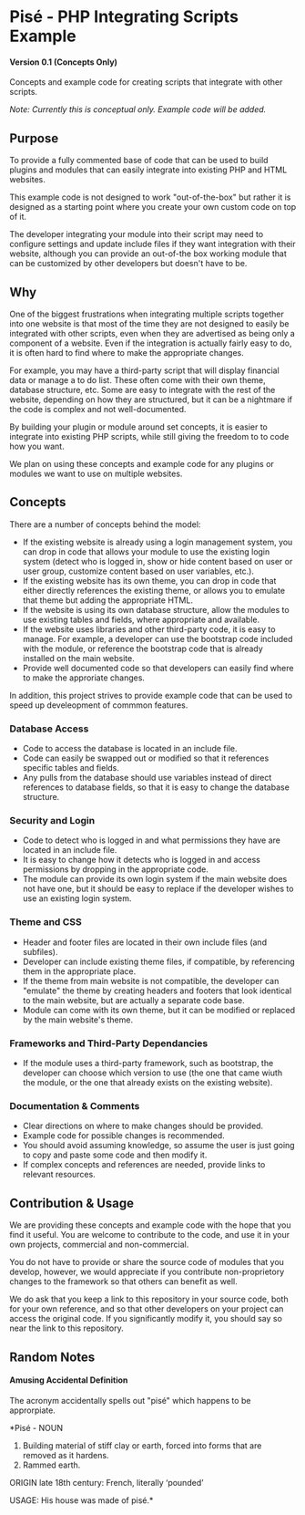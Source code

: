 
# Pis&eacute; - PHP Integrating Scripts Example

#### Version 0.1 (Concepts Only)

Concepts and example code for creating scripts that integrate with other scripts.

*Note: Currently this is conceptual only. Example code will be added.*

## Purpose

To provide a fully commented base of code that can be used to build plugins and modules that can easily integrate into existing PHP and HTML websites.

This example code is not designed to work "out-of-the-box" but rather it is designed as a starting point where you create your own custom code on top of it. 

The developer integrating your module into their script may need to configure settings and update include files if they want integration with their website, although you can provide an out-of-the box working module that can be customized by other developers but doesn't have to be.

## Why

One of the biggest frustrations when integrating multiple scripts together into one website is that most of the time they are not designed to easily be integrated with other scripts, even when they are advertised as being only a component of a website. Even if the integration is actually fairly easy to do, it is often hard to find where to make the appropriate changes.

For example, you may have a third-party script that will display financial data or manage a to do list. These often come with their own theme, database structure, etc. Some are easy to integrate with the rest of the website, depending on how they are structured, but it can be a nightmare if the code is complex and not well-documented.

By building your plugin or module around set concepts, it is easier to integrate into existing PHP scripts, while still giving the freedom to to code how you want.

We plan on using these concepts and example code for any plugins or modules we want to use on multiple websites.

## Concepts

There are a number of concepts behind the model:

* If the existing website is already using a login management system, you can drop in code that allows your module to use the existing login system (detect who is logged in, show or hide content based on user or user group, customize content based on user variables, etc.).
* If the existing website has its own theme, you can drop in code that either directly references the existing theme, or allows you to emulate that theme but adding the appropriate HTML.
* If the website is using its own database structure, allow the modules to use existing tables and fields, where appropriate and available.
* If the website uses libraries and other third-party code, it is easy to manage. For example, a developer can use the bootstrap code included with the module, or reference the bootstrap code that is already installed on the main website.
* Provide well documented code so that developers can easily find where to make the approriate changes.

In addition, this project strives to provide example code that can be used to speed up develeopment of commmon features.

### Database Access

* Code to access the database is located in an include file.
* Code can easily be swapped out or modified so that it references specific tables and fields.
* Any pulls from the database should use variables instead of direct references to database fields, so that it is easy to change the database structure.

### Security and Login

* Code to detect who is logged in and what permissions they have are located in an include file.
* It is easy to change how it detects who is logged in and access permissions by dropping in the appropriate code.
* The module can provide its own login system if the main website does not have one, but it should be easy to replace if the developer wishes to use an existing login system.

### Theme and CSS

* Header and footer files are located in their own include files (and subfiles).
* Developer can include existing theme files, if compatible, by referencing them in the appropriate place.
* If the theme from main website is not compatible, the developer can "emulate" the theme by creating headers and footers that look identical to the main website, but are actually a separate code base.
* Module can come with its own theme, but it can be modified or replaced by the main website's theme.

### Frameworks and Third-Party Dependancies 

* If the module uses a third-party framework, such as bootstrap, the developer can choose which version to use (the one that came wiuth the module, or the one that already exists on the existing website).

### Documentation & Comments

* Clear directions on where to make changes should be provided.
* Example code for possible changes is recommended.
* You should avoid assuming knowledge, so assume the user is just going to copy and paste some code and then modify it.
* If complex concepts and references are needed, provide links to relevant resources.

## Contribution & Usage

We are providing these concepts and example code with the hope that you find it useful. You are welcome to contribute to the code, and use it in your own projects, commercial and non-commercial.

You do not have to provide or share the source code of modules that you develop, however, we would appreciate if you contribute non-proprietory changes to the framework so that others can benefit as well.

We do ask that you keep a link to this repository in your source code, both for your own reference, and so that other developers on your project can access the original code. If you significantly modify it, you should say so near the link to this repository.

## Random Notes

#### Amusing Accidental Definition

The acronym accidentally spells out "pis&eacute;" which happens to be approrpiate.

*Pis&eacute; - NOUN
1. Building material of stiff clay or earth, forced into forms that are removed as it hardens.
2. Rammed earth.

ORIGIN late 18th century: French, literally ‘pounded’

USAGE: His house was made of pis&eacute;.*
